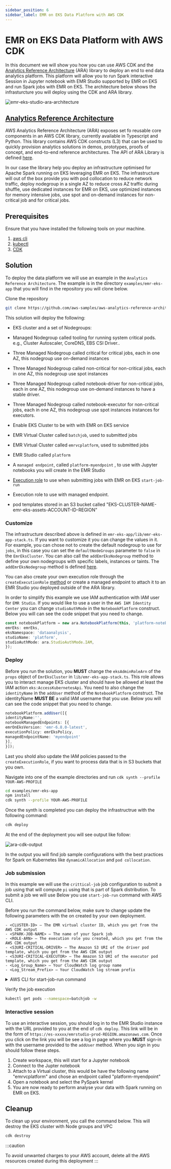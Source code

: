 ```yaml
---
sidebar_position: 6
sidebar_label: EMR on EKS Data Platform with AWS CDK
---
```


# EMR on EKS Data Platform with AWS CDK

In this document we will show you how you can use AWS CDK and the [Analytics Reference Architecture](https://aws.amazon.com/blogs/opensource/adding-cdk-constructs-to-the-aws-analytics-reference-architecture/) (ARA) library to deploy an end to end data analytics platform. This platform will allow you to run Spark interactive Session in Jupyter notebook with EMR Studio supported by EMR on EKS and run Spark jobs with EMR on EKS. The architecture below shows the infrasturcture you will deploy using the CDK and ARA library.

![emr-eks-studio-ara-architecture](./img/emr-eks-studio-cdk-ara.png)

## [Analytics Reference Architecture](https://aws.amazon.com/blogs/opensource/adding-cdk-constructs-to-the-aws-analytics-reference-architecture/)

AWS Analytics Reference Architecture (ARA) exposes set fo reusable core components in an AWS CDK library, currently available in Typescript and Python. This library contains AWS CDK constructs (L3) that can be used to quickly provision analytics solutions in demos, prototypes, proofs of concept, and end-to-end reference architectures. The API of ARA Library is defined [here](https://constructs.dev/packages/aws-analytics-reference-architecture/v/2.4.11?lang=typescript).

In our case the library help you deploy an infrastructure optimised for Apache Spark running on EKS leveraging EMR on EKS. The infrastructure will out of the box provide you with pod collocation to reduce network traffic, deploy nodegroup in a single AZ to reduce cross AZ traffic during shuffle, use dedicated instances for EMR on EKS, use optimized instances for memory intensive jobs, use spot and on-demand instances for non-critical job and for critical jobs.

## Prerequisites

Ensure that you have installed the following tools on your machine.

1. [aws cli](https://docs.aws.amazon.com/cli/latest/userguide/install-cliv2.html)
2. [kubectl](https://Kubernetes.io/docs/tasks/tools/)
3. [CDK](https://docs.aws.amazon.com/cdk/v2/guide/getting_started.html#getting_started_install)

## Solution

To deploy the data platform we will use an example in the `Analytics Reference Architecture`. The example is in the directory `examples/emr-eks-app` that you will find in the repository you will clone below.

Clone the repository

```bash
git clone https://github.com/aws-samples/aws-analytics-reference-architecture.git
```

This solution will deploy the following:

- EKS cluster and a set of Nodegroups:

- Managed Nodegroup called tooling for running system critical pods. e.g., Cluster Autoscaler, CoreDNS, EBS CSI Driver..
- Three Managed Nodegroup called critical for critical jobs, each in one AZ, this nodegroup use on-demand instances
- Three Managed Nodegroup called non-critical for non-critical jobs, each in one AZ, this nodegroup use spot instances
- Three Managed Nodegroup called notebook-driver for non-critical jobs, each in one AZ, this nodegroup use on-demand instances to have a stable driver.
- Three Managed Nodegroup called notebook-executor for non-critical jobs, each in one AZ, this nodegroup use spot instances instances for executors.

- Enable EKS Cluster to be with with EMR on EKS service
- EMR Virtual Cluster called `batchjob`, used to submitted jobs
- EMR Virtual Cluster called `emrvcplatform`, used to submitted jobs
- EMR Studio called `platform`
- A `managed endpoint`, called `platform-myendpoint` , to use with Jupyter notebooks you will create in the EMR Studio
- [Execution role](https://docs.aws.amazon.com/emr/latest/EMR-on-EKS-DevelopmentGuide/iam-execution-role.html) to use when submitting jobs with EMR on EKS `start-job-run`
- Execution role to use with managed endpoint.
- pod templates stored in an S3 bucket called "EKS-CLUSTER-NAME-emr-eks-assets-ACCOUNT-ID-REGION"

### Customize

The infrastructure described above is defined in `emr-eks-app/lib/emr-eks-app-stack.ts`. If you want to customize it you can change the values in it. For example, you can chose not to create the default nodegroup to use for `jobs`, in this case you can set the `defaultNodeGroups` parameter to `false` in the `EmrEksCluster`. You can also call the `addEmrEksNodegroup` method to define your own nodegroups with specific labels, instances or taints. The `addEmrEksNodegroup` method is defined [here](https://constructs.dev/packages/aws-analytics-reference-architecture/v/2.4.11/api/EmrEksCluster?lang=typescript#addEmrEksNodegroup).

You can also create your own execution role through the `createExecutionRole` [method](https://constructs.dev/packages/aws-analytics-reference-architecture/v/2.4.11/api/EmrEksCluster?lang=typescript#createExecutionRole) or create a managed endpoint to attach it to an EMR Studio you deployed outside of the ARA library.

In order to simplify this example we use IAM authentication with IAM user for `EMR Studio`. If you would like to use a user in the `AWS IAM Identity Center` you can change `studioAuthMode` in the `NotebookPlatform` construct. Below you will can see the code snippet that you need to change.

```ts
const notebookPlatform = new ara.NotebookPlatform(this, 'platform-notebook', {
emrEks: emrEks,
eksNamespace: 'dataanalysis',
studioName: 'platform',
studioAuthMode: ara.StudioAuthMode.IAM,
});
```

### Deploy

Before you run the solution, you **MUST** change the `eksAdminRoleArn` of the `props` object of `EmrEksCluster` in `lib/emr-eks-app-stack.ts`. This role allows you to interact manage EKS cluster and should have be allowed at least the IAM action `eks:AccessKubernetesApi`. You need to also change the `identityName` in the `addUser` method of the `NotebookPlatform` construct. The identityName **MUST BE** a valid IAM username that you use. Below you will can see the code snippet that you need to change.

```ts
notebookPlatform.addUser([{
identityName:'',
notebookManagedEndpoints: [{
emrOnEksVersion: 'emr-6.8.0-latest',
executionPolicy: emrEksPolicy,
managedEndpointName: 'myendpoint'
}],
}]);
```

Last you shold also update the IAM policies passed to the `createExecutionRole`, if you want to process data that is in S3 buckets that you own.

Navigate into one of the example directories and run `cdk synth --profile YOUR-AWS-PROFILE`

```bash
cd examples/emr-eks-app
npm install
cdk synth --profile YOUR-AWS-PROFILE
```

Once the synth is completed you can deploy the infrastructrue with the following command:

```bash
cdk deploy
```

At the end of the deployment you will see output like follow:

![ara-cdk-output](./img/cdk-deploy-result.png)

In the output you will find job sample configurations with the best practices for Spark on Kubernetes like `dynamicAllocation` and `pod collocation`.

### Job submission

In this example we will use the `crittical-job` job configuration to submit a job using that will compute `pi` using that is part of Spark distribution.
To submit a job we will use Below you use `start-job-run` command with AWS CLI.

Before you run the command below, make sure to change update the following parameters with the on created by your own deployment.

    - <CLUSTER-ID> – The EMR virtual cluster ID, which you get from the AWS CDK output
    - <SPARK-JOB-NAME> – The name of your Spark job
    - <ROLE-ARN> – The execution role you created, which you get from the AWS CDK output
    - <S3URI-CRITICAL-DRIVER> – The Amazon S3 URI of the driver pod template, which you get from the AWS CDK output
    - <S3URI-CRITICAL-EXECUTOR> – The Amazon S3 URI of the executor pod template, which you get from the AWS CDK output
    - <Log_Group_Name> – Your CloudWatch log group name
    - <Log_Stream_Prefix> – Your CloudWatch log stream prefix

<details>
    <summary>AWS CLI for start-job-run command</summary>

    ```bash
    aws emr-containers start-job-run \
        --virtual-cluster-id CLUSTER-ID\
        --name=SPARK-JOB-NAME\
        --execution-role-arn ROLE-ARN \
        --release-label emr-6.8.0-latest \
        --job-driver '{
        "sparkSubmitJobDriver":{
            "entryPoint": "local:///usr/lib/spark/examples/src/main/python/pi.py"
        }
    }' \
    --configuration-overrides '{
        "applicationConfiguration": [
        {
            "classification": "spark-defaults",
            "properties": {
                "spark.hadoop.hive.metastore.client.factory.class": "com.amazonaws.glue.catalog.metastore.AWSGlueDataCatalogHiveClientFactory",
                "spark.sql.catalogImplementation": "hive",
                "spark.dynamicAllocation.enabled":"true",
                "spark.dynamicAllocation.minExecutors": "8",
                "spark.dynamicAllocation.maxExecutors": "40",
                "spark.kubernetes.allocation.batch.size": "8",
                "spark.executor.cores": "8",
                "spark.kubernetes.executor.request.cores": "7",
                "spark.executor.memory": "28G",
                "spark.driver.cores": "2",
                "spark.kubernetes.driver.request.cores": "2",
                "spark.driver.memory": "6G",
                "spark.dynamicAllocation.executorAllocationRatio": "1",
                "spark.dynamicAllocation.shuffleTracking.enabled": "true",
                "spark.dynamicAllocation.shuffleTracking.timeout": "300s",
                "spark.kubernetes.driver.podTemplateFile": "s3://EKS-CLUSTER-NAME-emr-eks-assets-ACCOUNT-ID-REGION/EKS-CLUSTER-NAME/pod-template/critical-driver.yaml",
                "spark.kubernetes.executor.podTemplateFile": "s3://EKS-CLUSTER-NAME-emr-eks-assets-ACCOUNT-ID-REGION/EKS-CLUSTER-NAME/pod-template/critical-executor.yaml"
            }
        }
        ],
        "monitoringConfiguration": {
            "cloudWatchMonitoringConfiguration": {
                "logGroupName": "Log_Group_Name",
                "logStreamNamePrefix": "Log_Stream_Prefix"
            }
        }
    }'
    ```
</details>

Verify the job execution

```bash
kubectl get pods --namespace=batchjob -w
```

### Interactive session

To use an interactive session, you should log in to the EMR Studio instance with the URL provided to you at the end of `cdk deploy`.
This link will be in the form of `https://es-xxxxx/emrstudio-prod-REGION.amazonaws.com`.
Once you click on the link you will be see a log in page where you **MUST** sign-in with the username provided to the `addUser` method. When you sign in you should follow these steps.

1. Create workspace, this will start for a Jupyter notebook
2. Connect to the Jupter notebook
3. Attach to a Virtual cluster, this would be have the following name "emrvcplatform" and chose an endpoint called "platform-myendpoint"
4. Open a notebook and select the PySpark kernel
5. You are now ready to perform analyse your data with Spark running on EMR on EKS.

## Cleanup

To clean up your environment, you call the command below. This will destroy the EKS cluster with Node groups and VPC

```bash
cdk destroy
```

:::caution

To avoid unwanted charges to your AWS account, delete all the AWS resources created during this deployment
:::
